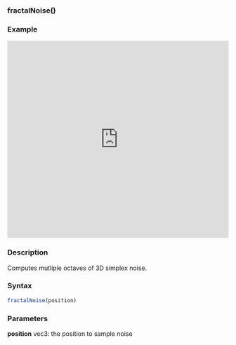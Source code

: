 ### fractalNoise()

### Example

<iframe width="100%" height="450px" src="https://shaderpark.netlify.com/sculpture/-LjnnWUL5bqu7aFh8F6n?example=true&embed=true" frameborder="0"></iframe>

### Description
Computes mutliple octaves of 3D simplex noise.

### Syntax
```js
fractalNoise(position)

```

### Parameters
**position** vec3: the position to sample noise
